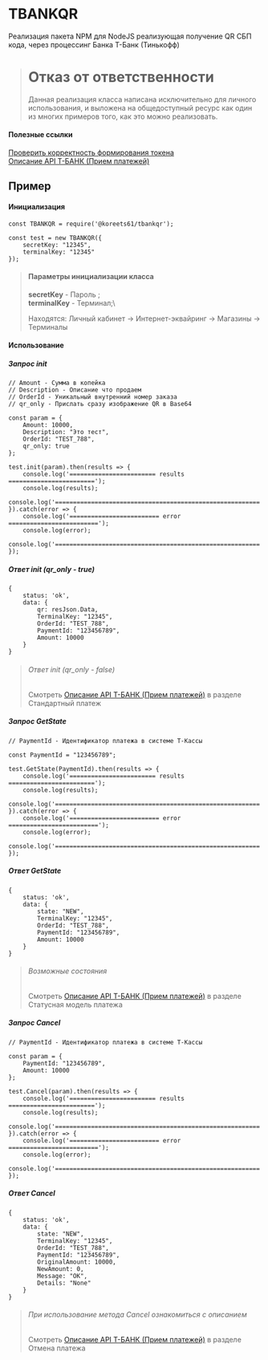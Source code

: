 # TBANKQR
Реализация пакета NPM для NodeJS реализующая получение QR СБП кода, через процессинг Банка Т-Банк (Тинькофф)

> # Отказ от ответственности
> Данная реализация класса написана исключительно для личного использования, и выложена на общедоступный ресурс как один из многих примеров того, как это можно реализовать. 

#### Полезные ссылки
[Проверить корректность формирования токена](https://tokentcs.web.app/)\
[Описание API Т-БАНК (Прием платежей)](https://www.tbank.ru/kassa/dev/payments/)

## Пример

#### Инициализация
```
const TBANKQR = require('@koreets61/tbankqr');

const test = new TBANKQR({
    secretKey: "12345",
    terminalKey: "12345"       
});

```

> #### Параметры инициализации класса
> **secretKey** - Пароль ;\
> **terminalKey** - Терминал;\
>
> Находятся: Личный кабинет -> Интернет-эквайринг -> Магазины -> Терминалы

#### Использование

##### Запрос init
```
// Amount - Сумма в копейка
// Description - Описание что продаем
// OrderId - Уникальный внутренний номер заказа
// qr_only - Прислать сразу изображение QR в Base64

const param = {
    Amount: 10000,
    Description: "Это тест",
    OrderId: "TEST_788",
    qr_only: true
};

test.init(param).then(results => {
    console.log('======================== results ========================');
    console.log(results);
    console.log('=========================================================');
}).catch(error => {
    console.log('========================= error =========================');
    console.log(error);
    console.log('=========================================================');
});
```

##### Ответ init (qr_only - true)
```
{
	status: 'ok',
	data: {
		qr: resJson.Data,
		TerminalKey: "12345",
		OrderId: "TEST_788",
		PaymentId: "123456789",
		Amount: 10000
	}
}
```

> ###### Ответ init (qr_only - false)
> Смотреть [Описание API Т-БАНК (Прием платежей)](https://www.tbank.ru/kassa/dev/payments/) в разделе Стандартный платеж

##### Запрос GetState
```
// PaymentId - Идентификатор платежа в системе Т-Кассы

const PaymentId = "123456789";

test.GetState(PaymentId).then(results => {
    console.log('======================== results ========================');
    console.log(results);
    console.log('=========================================================');
}).catch(error => {
    console.log('========================= error =========================');
    console.log(error);
    console.log('=========================================================');
});
```

##### Ответ GetState
```
{
	status: 'ok',
	data: {
		state: "NEW",
		TerminalKey: "12345",
		OrderId: "TEST_788",
		PaymentId: "123456789",
		Amount: 10000
	}
}
```

> ###### Возможные состояния
> Смотреть [Описание API Т-БАНК (Прием платежей)](https://www.tbank.ru/kassa/dev/payments/) в разделе Статусная модель платежа

##### Запрос Cancel
```
// PaymentId - Идентификатор платежа в системе Т-Кассы

const param = {
	PaymentId: "123456789",
	Amount: 10000
};

test.Cancel(param).then(results => {
    console.log('======================== results ========================');
    console.log(results);
    console.log('=========================================================');
}).catch(error => {
    console.log('========================= error =========================');
    console.log(error);
    console.log('=========================================================');
});
```

##### Ответ Cancel
```
{
	status: 'ok',
	data: {
		state: "NEW",
		TerminalKey: "12345",
		OrderId: "TEST_788",
		PaymentId: "123456789",
		OriginalAmount: 10000,
		NewAmount: 0,
		Message: "OK",
		Details: "None"
	}
}
```

> ###### При использование метода Cancel ознакомиться с описанием
> Смотреть [Описание API Т-БАНК (Прием платежей)](https://www.tbank.ru/kassa/dev/payments/) в разделе Отмена платежа

